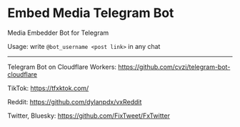 # Embed Media Telegram Bot

Media Embedder Bot for Telegram

Usage: write `@bot_username <post link>` in any chat

---

Telegram Bot on Cloudflare Workers: https://github.com/cvzi/telegram-bot-cloudflare

TikTok: https://tfxktok.com/

Reddit: https://github.com/dylanpdx/vxReddit

Twitter, Bluesky: https://github.com/FixTweet/FxTwitter
